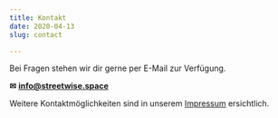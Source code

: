```yaml
---
title: Kontakt
date: 2020-04-13
slug: contact

---
```

Bei Fragen stehen wir dir gerne per E-Mail zur Verfügung.

**✉** [**info@streetwise.space**](mailto:info@streetwise.space)

Weitere Kontaktmöglichkeiten sind in unserem [Impressum](impressum) ersichtlich.